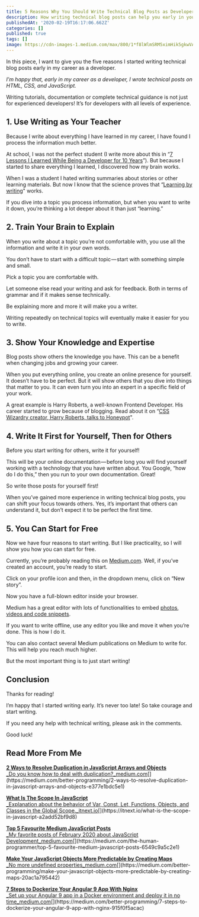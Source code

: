 ```yaml
---
title: 5 Reasons Why You Should Write Technical Blog Posts as Developer
description: How writing technical blog posts can help you early in your developer career
publishedAt: '2020-02-19T16:17:06.662Z'
categories: []
published: true
tags: []
image: https://cdn-images-1.medium.com/max/800/1*f8lWlmSRM5ximHik5gkwVA.jpeg
---
```


In this piece, I want to give you the five reasons I started writing technical blog posts early in my career as a developer.

_I’m happy that, early in my career as a developer, I wrote technical posts on HTML, CSS, and JavaScript._

Writing tutorials, documentation or complete technical guidance is not just for experienced developers! It’s for developers with all levels of experience.

## 1\. Use Writing as Your Teacher

Because I write about everything I have learned in my career, I have found I process the information much better.

At school, I was not the perfect student (I write more about this in “[7 Lessons I Learned While Being a Developer for 10 Years](https://medium.com/better-programming/7-lessons-i-learned-while-being-a-developer-for-10-years-c0e3db2c1336)”). But because I started to share everything I learned, I discovered how my brain works.

When I was a student I hated writing summaries about stories or other learning materials. But now I know that the science proves that “[Learning by writing](https://uwaterloo.ca/centre-for-teaching-excellence/teaching-resources/teaching-tips/developing-assignments/cross-discipline-skills/using-writing-learning-tool)" works.

If you dive into a topic you process information, but when you want to write it down, you’re thinking a lot deeper about it than just “learning.”

## 2\. Train Your Brain to Explain

When you write about a topic you’re not comfortable with, you use all the information and write it in your own words.

You don’t have to start with a difficult topic — start with something simple and small.

Pick a topic you are comfortable with.

Let someone else read your writing and ask for feedback. Both in terms of grammar and if it makes sense technically.

Be explaining more and more it will make you a writer.

Writing repeatedly on technical topics will eventually make it easier for you to write.

## 3\. Show Your Knowledge and Expertise

Blog posts show others the knowledge you have. This can be a benefit when changing jobs and growing your career.

When you put everything online, you create an online presence for yourself. It doesn’t have to be perfect. But it will show others that you dive into things that matter to you. It can even turn you into an expert in a specific field of your work.

A great example is Harry Roberts, a well-known Frontend Developer. His career started to grow because of blogging. Read about it on “[CSS Wizardry creator, Harry Roberts, talks to Honeypot](https://blog.honeypot.io/interview-harry-roberts-css-wizardry/)".

## 4\. Write It First for Yourself, Then for Others

Before you start writing for others, write it for yourself!

This will be your online documentation — before long you will find yourself working with a technology that you have written about. You Google, “how do I do this,” then you run to your own documentation. Great!

So write those posts for yourself first!

When you’ve gained more experience in writing technical blog posts, you can shift your focus towards others. Yes, it’s important that others can understand it, but don’t expect it to be perfect the first time.

## 5\. You Can Start for Free

Now we have four reasons to start writing. But I like practicality, so I will show you how you can start for free.

Currently, you’re probably reading this on [Medium.com](https://medium.com). Well, if you’ve created an account, you’re ready to start.

Click on your profile icon and then, in the dropdown menu, click on “New story”.

Now you have a full-blown editor inside your browser.

Medium has a great editor with lots of functionalities to embed [photos, videos and code snippets](https://help.medium.com/hc/en-us/articles/214981378-Embeds).

If you want to write offline, use any editor you like and move it when you’re done. This is how I do it.

You can also contact several Medium publications on Medium to write for. This will help you reach much higher.

But the most important thing is to just start writing!

## Conclusion

Thanks for reading!

I’m happy that I started writing early. It’s never too late! So take courage and start writing.

If you need any help with technical writing, please ask in the comments.

Good luck!

## Read More From Me

[**2 Ways to Resolve Duplication in JavaScript Arrays and Objects**  
_Do you know how to deal with duplication?_medium.com](https://medium.com/better-programming/2-ways-to-resolve-duplication-in-javascript-arrays-and-objects-e377e1bdc5e1 "https://medium.com/better-programming/2-ways-to-resolve-duplication-in-javascript-arrays-and-objects-e377e1bdc5e1")[](https://medium.com/better-programming/2-ways-to-resolve-duplication-in-javascript-arrays-and-objects-e377e1bdc5e1)

[**What Is The Scope In JavaScript**  
_Explanation about the behavior of Var, Const, Let, Functions, Objects, and Classes in the Global Scope._itnext.io](https://itnext.io/what-is-the-scope-in-javascript-a2add52bf9d8 "https://itnext.io/what-is-the-scope-in-javascript-a2add52bf9d8")[](https://itnext.io/what-is-the-scope-in-javascript-a2add52bf9d8)

[**Top 5 Favourite Medium JavaScript Posts**  
_My favorite posts of February 2020 about JavaScript Development_medium.com](https://medium.com/the-human-programmer/top-5-favourite-medium-javascript-posts-6549c9a5c2e1 "https://medium.com/the-human-programmer/top-5-favourite-medium-javascript-posts-6549c9a5c2e1")[](https://medium.com/the-human-programmer/top-5-favourite-medium-javascript-posts-6549c9a5c2e1)

[**Make Your JavaScript Objects More Predictable by Creating Maps**  
_No more undefined properties_medium.com](https://medium.com/better-programming/make-your-javascript-objects-more-predictable-by-creating-maps-20ac1a795442 "https://medium.com/better-programming/make-your-javascript-objects-more-predictable-by-creating-maps-20ac1a795442")[](https://medium.com/better-programming/make-your-javascript-objects-more-predictable-by-creating-maps-20ac1a795442)

[**7 Steps to Dockerize Your Angular 9 App With Nginx**  
_Set up your Angular 9 app in a Docker environment and deploy it in no time_medium.com](https://medium.com/better-programming/7-steps-to-dockerize-your-angular-9-app-with-nginx-915f0f5acac "https://medium.com/better-programming/7-steps-to-dockerize-your-angular-9-app-with-nginx-915f0f5acac")[](https://medium.com/better-programming/7-steps-to-dockerize-your-angular-9-app-with-nginx-915f0f5acac)